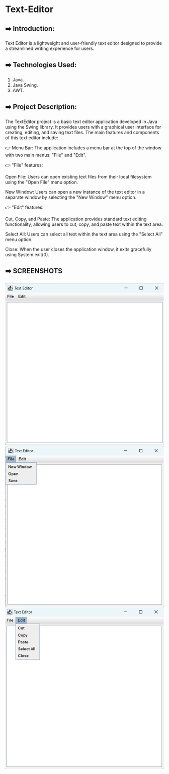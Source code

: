 # Text-Editor

## ➡️ Introduction:
Text Editor is a lightweight and user-friendly text editor designed to provide a streamlined writing experience for users.

## ➡️ Technologies Used:
1. Java.
2. Java Swing.
3. AWT.

## ➡️ Project Description:
The TextEditor project is a basic text editor application developed in Java using the Swing library. It provides users with a graphical user interface for creating, editing, and saving text files. The main features and components of this text editor include:

👉 Menu Bar: The application includes a menu bar at the top of the window with two main menus: "File" and "Edit".

👉 "File" features:

Open File: Users can open existing text files from their local filesystem using the "Open File" menu option.

New Window: Users can open a new instance of the text editor in a separate window by selecting the "New Window" menu option.

👉 "Edit" features:

Cut, Copy, and Paste: The application provides standard text editing functionality, allowing users to cut, copy, and paste text within the text area.

Select All: Users can select all text within the text area using the "Select All" menu option.

Close: When the user closes the application window, it exits gracefully using System.exit(0).

## ➡️ SCREENSHOTS
![](src/1.png)
![](src/2.png)
![](src/3.png)

